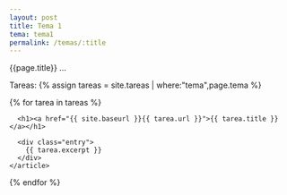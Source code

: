 ```yaml
---
layout: post
title: Tema 1
tema: tema1
permalink: /temas/:title
---
```


{{page.title}}
...

Tareas:
{% assign tareas = site.tareas | where:"tema",page.tema %}

<div class="posts">
  {% for tarea in tareas %}
    <article class="post">

      <h1><a href="{{ site.baseurl }}{{ tarea.url }}">{{ tarea.title }}</a></h1>

      <div class="entry">
        {{ tarea.excerpt }}
      </div>
    </article>
  {% endfor %}
</div>